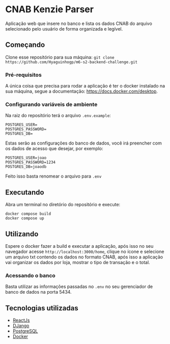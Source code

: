 # CNAB Kenzie Parser

Aplicação web que insere no banco e lista os dados CNAB do arquivo selecionado pelo usuário de forma organizada e legível.

## Começando

Clone esse repositório para sua máquina: `git clone https://github.com/Hyaguinhogp/m6-s2-backend-challenge.git`

### Pré-requisitos

A única coisa que precisa para rodar a aplicação é ter o docker instalado na sua máquina, segue a documentação: https://docs.docker.com/desktop.

### Configurando variáveis de ambiente

Na raiz do repositório terá o arquivo `.env.example`:

```
POSTGRES_USER=
POSTGRES_PASSWORD=
POSTGRES_DB=
```

Estas serão as configurações do banco de dados, você irá preencher com os dados de acesso que desejar, por exemplo:

```
POSTGRES_USER=joao
POSTGRES_PASSWORD=1234
POSTGRES_DB=joaodb
```

Feito isso basta renomear o arquivo para `.env`

## Executando

Abra um terminal no diretório do repositório e execute:

```
docker compose build
docker compose up
```

## Utilizando

Espere o docker fazer a build e executar a aplicação, após isso no seu navegador acesse `http://localhost:3000/home`, 
clique no ícone e selecione um arquivo txt contendo os dados no formato CNAB, após isso a aplicação vai organizar os 
dados por loja, mostrar o tipo de transação e o total.


### Acessando o banco

Basta utilizar as informações passadas no `.env` no seu gerenciador de banco de dados na porta 5434.

## Tecnologias utilizadas

* [ReactJs](https://reactjs.org/)
* [DJango](https://docs.djangoproject.com/en/4.1/)
* [PostgreSQL](https://www.postgresql.org/)
* [Docker](https://www.docker.com/)

